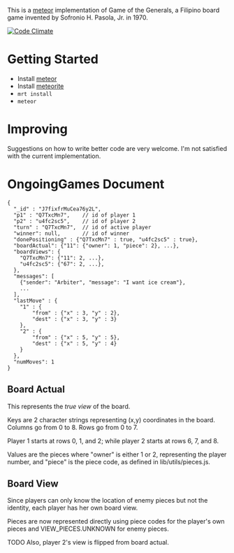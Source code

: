 This is a [meteor](http://meteor.com) implementation of Game of the Generals, a Filipino board game invented by Sofronio H. Pasola, Jr. in 1970.

[![Code Climate](https://codeclimate.com/github/lemonkoala/game-of-the-generals.png)](https://codeclimate.com/github/lemonkoala/game-of-the-generals)

Getting Started
===============

- Install [meteor](http://meteor.com)
- Install [meteorite](https://github.com/oortcloud/meteorite)
- `mrt install`
- `meteor`

Improving
=========

Suggestions on how to write better code are very welcome. I'm not satisfied with the current implementation.

OngoingGames Document
=============================================

    {
      "_id" : "J7fixfrMuCea76y2L",
      "p1" : "Q7TxcMn7",    // id of player 1
      "p2" : "u4fc2sc5",    // id of player 2
      "turn" : "Q7TxcMn7",  // id of active player
      "winner": null,       // id of winner
      "donePositioning" : {"Q7TxcMn7" : true, "u4fc2sc5" : true},
      "boardActual": {"11": {"owner": 1, "piece": 2}, ...},
      "boardViews": {
        "Q7TxcMn7": {"11": 2, ...},
        "u4fc2sc5": {"67": 2, ...},
      },
      "messages": [
        {"sender": "Arbiter", "message": "I want ice cream"},
        ...
      ],
      "lastMove" : {
		"1" : {
		    "from" : {"x" : 3, "y" : 2},
			"dest" : {"x" : 3, "y" : 3}
		},
		"2" : {
			"from" : {"x" : 5, "y" : 5},
			"dest" : {"x" : 5, "y" : 4}
		}
	  },
	  "numMoves": 1
    }

Board Actual
------------

This represents the _true view_ of the board.

Keys are 2 character strings representing (x,y) coordinates in the board. Columns go from 0 to 8. Rows go from 0 to 7.

Player 1 starts at rows 0, 1, and 2; while player 2 starts at rows 6, 7, and 8.

Values are the pieces where "owner" is either 1 or 2, representing the player number, and "piece" is the piece code, as defined in lib/utils/pieces.js.

Board View
----------

Since players can only know the location of enemy pieces but not the identity, each player has her own board view.

Pieces are now represented directly using piece codes for the player's own pieces and VIEW\_PIECES.UNKNOWN for enemy pieces.

TODO Also, player 2's view is flipped from board actual.
